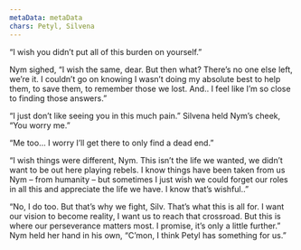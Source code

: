 ```yaml
---
metaData: metaData
chars: Petyl, Silvena
---
```


“I wish you didn’t put all of this burden on yourself.”

Nym sighed, “I wish the same, dear. But then what? There’s no one else left, we’re it. I couldn’t go on knowing I wasn’t doing my absolute best to help them, to save them, to remember those we lost. And.. I feel like I’m so close to finding those answers.”

“I just don’t like seeing you in this much pain.” Silvena held Nym’s cheek, “You worry me.” 

“Me too… I worry I’ll get there to only find a dead end.” 

“I wish things were different, Nym. This isn’t the life we wanted, we didn’t want to be out here playing rebels. I know things have been taken from us Nym – from humanity – but sometimes I just wish we could forget our roles in all this and appreciate the life we have. I know that’s wishful..”

“No, I do too. But that’s why we fight, Silv. That’s what this is all for. I want our vision to become reality, I want us to reach that crossroad. But this is where our perseverance matters most. I promise, it’s only a little further.” Nym held her hand in his own, “C’mon, I think Petyl has something for us.”